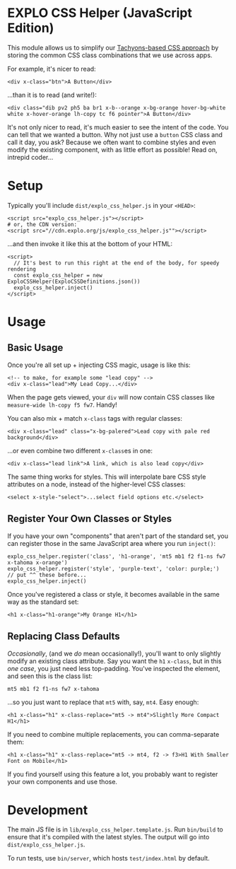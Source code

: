 # EXPLO CSS Helper (JavaScript Edition)

This module allows us to simplify our [Tachyons-based CSS approach](https://styleguide.lab.explo.org/) by storing the common CSS class combinations that we use across apps.

For example, it's nicer to read:

    <div x-class="btn">A Button</div>

...than it is to read (and write!):

    <div class="dib pv2 ph5 ba br1 x-b--orange x-bg-orange hover-bg-white white x-hover-orange lh-copy tc f6 pointer">A Button</div>

It's not only nicer to read, it's much easier to see the intent of the code. You can tell that we wanted a button. Why not just use a `button` CSS class and call it day, you ask? Because we often want to combine styles and even modify the existing component, with as little effort as possible! Read on, intrepid coder...

# Setup
Typically you'll include `dist/explo_css_helper.js` in your `<HEAD>`:

    <script src="explo_css_helper.js"></script>
    # or, the CDN version:
    <script src="//cdn.explo.org/js/explo_css_helper.js""></script>

...and then invoke it like this at the bottom of your HTML:

    <script>
      // It's best to run this right at the end of the body, for speedy rendering
      const explo_css_helper = new ExploCSSHelper(ExploCSSDefinitions.json())
      explo_css_helper.inject()
    </script>

# Usage

## Basic Usage

Once you're all set up + injecting CSS magic, usage is like this:

    <!-- to make, for example some "lead copy" -->
    <div x-class="lead">My Lead Copy...</div>

When the page gets viewed, your `div` will now contain CSS classes like `measure-wide lh-copy f5 fw7`. Handy!

You can also mix + match `x-class` tags with regular classes:

    <div x-class="lead" class="x-bg-palered">Lead copy with pale red background</div>

...or even combine two different `x-class`es in one:

    <div x-class="lead link">A link, which is also lead copy</div>

The same thing works for styles. This will interpolate bare CSS style attributes on a node, instead of the higher-level CSS classes:

    <select x-style-"select">...select field options etc.</select>

## Register Your Own Classes or Styles

If you have your own "components" that aren't part of the standard set, you can register those in the same JavaScript area where you run `inject()`:

    explo_css_helper.register('class', 'h1-orange', 'mt5 mb1 f2 f1-ns fw7 x-tahoma x-orange')
    explo_css_helper.register('style', 'purple-text', 'color: purple;')
    // put ^^ these before...
    explo_css_helper.inject()

Once you've registered a class or style, it becomes available in the same way as the standard set:

    <h1 x-class="h1-orange">My Orange H1</h1>

## Replacing Class Defaults

_Occasionally_, (and we _do_ mean occasionally!), you'll want to only slightly modify an existing class attribute. Say you want the `h1` `x-class`, but in this _one case_, you just need less top-padding. You've inspected the element, and seen this is the class list:

    mt5 mb1 f2 f1-ns fw7 x-tahoma 

...so you just want to replace that `mt5` with, say, `mt4`. Easy enough:

    <h1 x-class="h1" x-class-replace="mt5 -> mt4">Slightly More Compact H1</h1>

If you need to combine multiple replacements, you can comma-separate them:

    <h1 x-class="h1" x-class-replace="mt5 -> mt4, f2 -> f3>H1 With Smaller Font on Mobile</h1>

If you find yourself using this feature a lot, you probably want to register your own components and use those.

# Development

The main JS file is in `lib/explo_css_helper.template.js`. Run `bin/build` to ensure that it's compiled with the latest styles. The output will go into `dist/explo_css_helper.js`.

To run tests, use `bin/server`, which hosts `test/index.html` by default.
